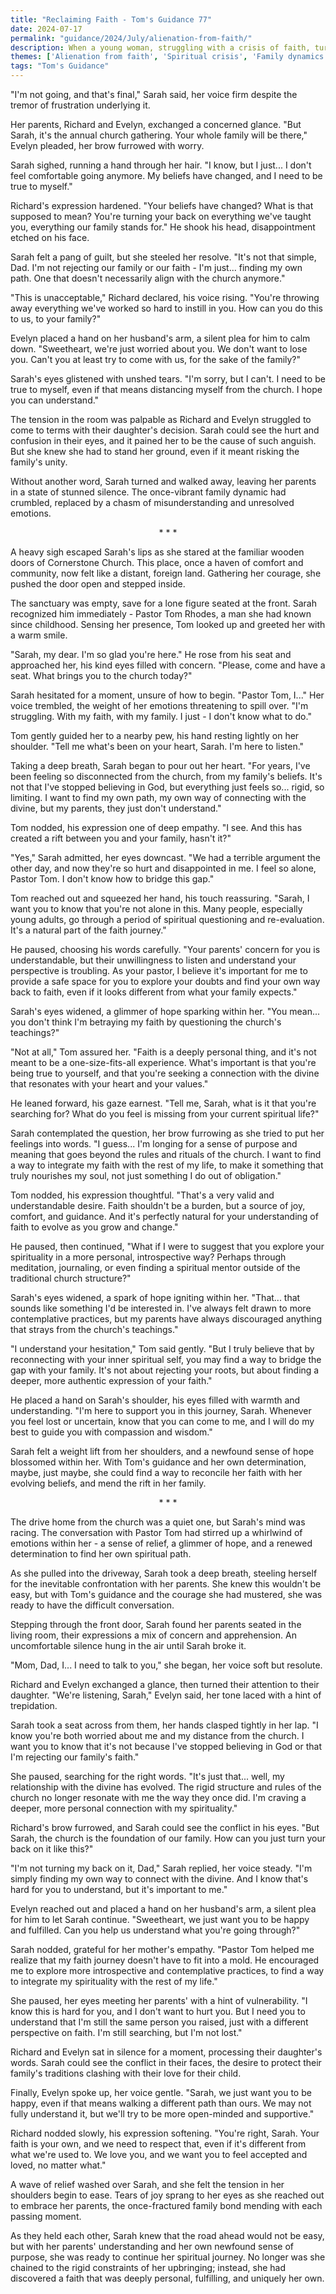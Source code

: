 ```yaml
---
title: "Reclaiming Faith - Tom's Guidance 77"
date: 2024-07-17
permalink: "guidance/2024/July/alienation-from-faith/"
description: When a young woman, struggling with a crisis of faith, turns her back on her religious upbringing, it causes a rift in her family. Seeking guidance, she visits Pastor Tom Rhodes, who helps her explore the roots of her spiritual disconnect and find a path back to her faith and loved ones.
themes: ['Alienation from faith', 'Spiritual crisis', 'Family dynamics', 'Pastoral guidance', 'Redemption and reconnection']
tags: "Tom's Guidance"
---
```

"I'm not going, and that's final," Sarah said, her voice firm despite the tremor of frustration underlying it.

Her parents, Richard and Evelyn, exchanged a concerned glance. "But Sarah, it's the annual church gathering. Your whole family will be there," Evelyn pleaded, her brow furrowed with worry.

Sarah sighed, running a hand through her hair. "I know, but I just... I don't feel comfortable going anymore. My beliefs have changed, and I need to be true to myself."

Richard's expression hardened. "Your beliefs have changed? What is that supposed to mean? You're turning your back on everything we've taught you, everything our family stands for." He shook his head, disappointment etched on his face.

Sarah felt a pang of guilt, but she steeled her resolve. "It's not that simple, Dad. I'm not rejecting our family or our faith - I'm just... finding my own path. One that doesn't necessarily align with the church anymore."

"This is unacceptable," Richard declared, his voice rising. "You're throwing away everything we've worked so hard to instill in you. How can you do this to us, to your family?"

Evelyn placed a hand on her husband's arm, a silent plea for him to calm down. "Sweetheart, we're just worried about you. We don't want to lose you. Can't you at least try to come with us, for the sake of the family?"

Sarah's eyes glistened with unshed tears. "I'm sorry, but I can't. I need to be true to myself, even if that means distancing myself from the church. I hope you can understand."

The tension in the room was palpable as Richard and Evelyn struggled to come to terms with their daughter's decision. Sarah could see the hurt and confusion in their eyes, and it pained her to be the cause of such anguish. But she knew she had to stand her ground, even if it meant risking the family's unity.

Without another word, Sarah turned and walked away, leaving her parents in a state of stunned silence. The once-vibrant family dynamic had crumbled, replaced by a chasm of misunderstanding and unresolved emotions.

<center>* * *</center>

A heavy sigh escaped Sarah's lips as she stared at the familiar wooden doors of Cornerstone Church. This place, once a haven of comfort and community, now felt like a distant, foreign land. Gathering her courage, she pushed the door open and stepped inside.

The sanctuary was empty, save for a lone figure seated at the front. Sarah recognized him immediately - Pastor Tom Rhodes, a man she had known since childhood. Sensing her presence, Tom looked up and greeted her with a warm smile.

"Sarah, my dear. I'm so glad you're here." He rose from his seat and approached her, his kind eyes filled with concern. "Please, come and have a seat. What brings you to the church today?"

Sarah hesitated for a moment, unsure of how to begin. "Pastor Tom, I..." Her voice trembled, the weight of her emotions threatening to spill over. "I'm struggling. With my faith, with my family. I just - I don't know what to do."

Tom gently guided her to a nearby pew, his hand resting lightly on her shoulder. "Tell me what's been on your heart, Sarah. I'm here to listen."

Taking a deep breath, Sarah began to pour out her heart. "For years, I've been feeling so disconnected from the church, from my family's beliefs. It's not that I've stopped believing in God, but everything just feels so... rigid, so limiting. I want to find my own path, my own way of connecting with the divine, but my parents, they just don't understand."

Tom nodded, his expression one of deep empathy. "I see. And this has created a rift between you and your family, hasn't it?"

"Yes," Sarah admitted, her eyes downcast. "We had a terrible argument the other day, and now they're so hurt and disappointed in me. I feel so alone, Pastor Tom. I don't know how to bridge this gap."

Tom reached out and squeezed her hand, his touch reassuring. "Sarah, I want you to know that you're not alone in this. Many people, especially young adults, go through a period of spiritual questioning and re-evaluation. It's a natural part of the faith journey."

He paused, choosing his words carefully. "Your parents' concern for you is understandable, but their unwillingness to listen and understand your perspective is troubling. As your pastor, I believe it's important for me to provide a safe space for you to explore your doubts and find your own way back to faith, even if it looks different from what your family expects."

Sarah's eyes widened, a glimmer of hope sparking within her. "You mean... you don't think I'm betraying my faith by questioning the church's teachings?"

"Not at all," Tom assured her. "Faith is a deeply personal thing, and it's not meant to be a one-size-fits-all experience. What's important is that you're being true to yourself, and that you're seeking a connection with the divine that resonates with your heart and your values."

He leaned forward, his gaze earnest. "Tell me, Sarah, what is it that you're searching for? What do you feel is missing from your current spiritual life?"

Sarah contemplated the question, her brow furrowing as she tried to put her feelings into words. "I guess... I'm longing for a sense of purpose and meaning that goes beyond the rules and rituals of the church. I want to find a way to integrate my faith with the rest of my life, to make it something that truly nourishes my soul, not just something I do out of obligation."

Tom nodded, his expression thoughtful. "That's a very valid and understandable desire. Faith shouldn't be a burden, but a source of joy, comfort, and guidance. And it's perfectly natural for your understanding of faith to evolve as you grow and change."

He paused, then continued, "What if I were to suggest that you explore your spirituality in a more personal, introspective way? Perhaps through meditation, journaling, or even finding a spiritual mentor outside of the traditional church structure?"

Sarah's eyes widened, a spark of hope igniting within her. "That... that sounds like something I'd be interested in. I've always felt drawn to more contemplative practices, but my parents have always discouraged anything that strays from the church's teachings."

"I understand your hesitation," Tom said gently. "But I truly believe that by reconnecting with your inner spiritual self, you may find a way to bridge the gap with your family. It's not about rejecting your roots, but about finding a deeper, more authentic expression of your faith."

He placed a hand on Sarah's shoulder, his eyes filled with warmth and understanding. "I'm here to support you in this journey, Sarah. Whenever you feel lost or uncertain, know that you can come to me, and I will do my best to guide you with compassion and wisdom."

Sarah felt a weight lift from her shoulders, and a newfound sense of hope blossomed within her. With Tom's guidance and her own determination, maybe, just maybe, she could find a way to reconcile her faith with her evolving beliefs, and mend the rift in her family.

<center>* * *</center>

The drive home from the church was a quiet one, but Sarah's mind was racing. The conversation with Pastor Tom had stirred up a whirlwind of emotions within her - a sense of relief, a glimmer of hope, and a renewed determination to find her own spiritual path.

As she pulled into the driveway, Sarah took a deep breath, steeling herself for the inevitable confrontation with her parents. She knew this wouldn't be easy, but with Tom's guidance and the courage she had mustered, she was ready to have the difficult conversation.

Stepping through the front door, Sarah found her parents seated in the living room, their expressions a mix of concern and apprehension. An uncomfortable silence hung in the air until Sarah broke it.

"Mom, Dad, I... I need to talk to you," she began, her voice soft but resolute.

Richard and Evelyn exchanged a glance, then turned their attention to their daughter. "We're listening, Sarah," Evelyn said, her tone laced with a hint of trepidation.

Sarah took a seat across from them, her hands clasped tightly in her lap. "I know you're both worried about me and my distance from the church. I want you to know that it's not because I've stopped believing in God or that I'm rejecting our family's faith."

She paused, searching for the right words. "It's just that... well, my relationship with the divine has evolved. The rigid structure and rules of the church no longer resonate with me the way they once did. I'm craving a deeper, more personal connection with my spirituality."

Richard's brow furrowed, and Sarah could see the conflict in his eyes. "But Sarah, the church is the foundation of our family. How can you just turn your back on it like this?"

"I'm not turning my back on it, Dad," Sarah replied, her voice steady. "I'm simply finding my own way to connect with the divine. And I know that's hard for you to understand, but it's important to me."

Evelyn reached out and placed a hand on her husband's arm, a silent plea for him to let Sarah continue. "Sweetheart, we just want you to be happy and fulfilled. Can you help us understand what you're going through?"

Sarah nodded, grateful for her mother's empathy. "Pastor Tom helped me realize that my faith journey doesn't have to fit into a mold. He encouraged me to explore more introspective and contemplative practices, to find a way to integrate my spirituality with the rest of my life."

She paused, her eyes meeting her parents' with a hint of vulnerability. "I know this is hard for you, and I don't want to hurt you. But I need you to understand that I'm still the same person you raised, just with a different perspective on faith. I'm still searching, but I'm not lost."

Richard and Evelyn sat in silence for a moment, processing their daughter's words. Sarah could see the conflict in their faces, the desire to protect their family's traditions clashing with their love for their child.

Finally, Evelyn spoke up, her voice gentle. "Sarah, we just want you to be happy, even if that means walking a different path than ours. We may not fully understand it, but we'll try to be more open-minded and supportive."

Richard nodded slowly, his expression softening. "You're right, Sarah. Your faith is your own, and we need to respect that, even if it's different from what we're used to. We love you, and we want you to feel accepted and loved, no matter what."

A wave of relief washed over Sarah, and she felt the tension in her shoulders begin to ease. Tears of joy sprang to her eyes as she reached out to embrace her parents, the once-fractured family bond mending with each passing moment.

As they held each other, Sarah knew that the road ahead would not be easy, but with her parents' understanding and her own newfound sense of purpose, she was ready to continue her spiritual journey. No longer was she chained to the rigid constraints of her upbringing; instead, she had discovered a faith that was deeply personal, fulfilling, and uniquely her own.

